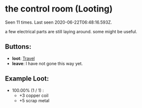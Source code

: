 # the control room (Looting)

Seen 11 times. Last seen 2020-06-22T06:48:16.593Z.

a few electrical parts are still laying around. some might be useful.

## Buttons:

- **loot**: [Travel](Travel-travel.md)
- **leave**: I have not gone this way yet.
## Example Loot:

- 100.00% (1 / 1) :
  - +3 copper coil
  - +5 scrap metal

